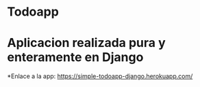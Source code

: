 # Todoapp

# Aplicacion realizada pura y enteramente en Django 

*Enlace a la app: https://simple-todoapp-django.herokuapp.com/
